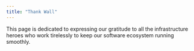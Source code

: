 ```yaml
---
title: "Thank Wall"
---
```


This page is dedicated to expressing our gratitude to all the infrastructure heroes who work tirelessly to keep our software ecosystem running smoothly.
